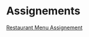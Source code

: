 <h1>Assignements</h1>

<p><a href="/Basic Web Design/Restaurant Menu Assignement.html" target="_self">Restaurant Menu Assignement</a><p/>
